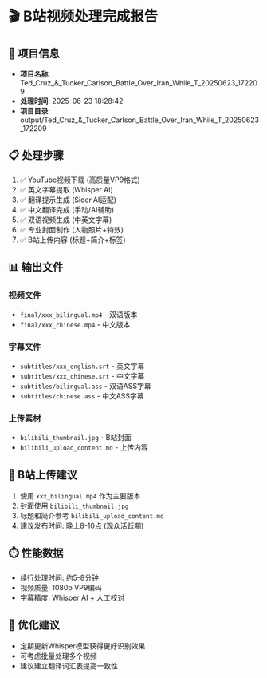 # 🎬 B站视频处理完成报告

## 📁 项目信息
- **项目名称**: Ted_Cruz_&_Tucker_Carlson_Battle_Over_Iran_While_T_20250623_172209
- **处理时间**: 2025-06-23 18:28:42
- **项目目录**: output/Ted_Cruz_&_Tucker_Carlson_Battle_Over_Iran_While_T_20250623_172209

## 📋 处理步骤
1. ✅ YouTube视频下载 (高质量VP9格式)
2. ✅ 英文字幕提取 (Whisper AI)
3. ✅ 翻译提示生成 (Sider.AI适配)
4. ✅ 中文翻译完成 (手动/AI辅助)
5. ✅ 双语视频生成 (中英文字幕)
6. ✅ 专业封面制作 (人物照片+特效)
7. ✅ B站上传内容 (标题+简介+标签)

## 📊 输出文件
### 视频文件
- `final/xxx_bilingual.mp4` - 双语版本
- `final/xxx_chinese.mp4` - 中文版本

### 字幕文件
- `subtitles/xxx_english.srt` - 英文字幕
- `subtitles/xxx_chinese.srt` - 中文字幕
- `subtitles/bilingual.ass` - 双语ASS字幕
- `subtitles/chinese.ass` - 中文ASS字幕

### 上传素材
- `bilibili_thumbnail.jpg` - B站封面
- `bilibili_upload_content.md` - 上传内容

## 🚀 B站上传建议
1. 使用 `xxx_bilingual.mp4` 作为主要版本
2. 封面使用 `bilibili_thumbnail.jpg`
3. 标题和简介参考 `bilibili_upload_content.md`
4. 建议发布时间: 晚上8-10点 (观众活跃期)

## ⏱️ 性能数据
- 续行处理时间: 约5-8分钟
- 视频质量: 1080p VP9编码
- 字幕精度: Whisper AI + 人工校对

## 🎯 优化建议
- 定期更新Whisper模型获得更好识别效果
- 可考虑批量处理多个视频
- 建议建立翻译词汇表提高一致性
